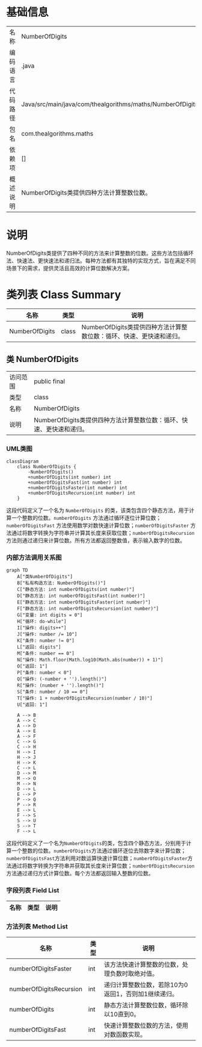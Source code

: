 # 基础信息

|      |      |
|------|------|
| 名称 | NumberOfDigits |
| 编码语言 | .java |
| 代码路径 | Java/src/main/java/com/thealgorithms/maths/NumberOfDigits.java |
| 包名 | com.thealgorithms.maths |
| 依赖项 | [] |
| 概述说明 | NumberOfDigits类提供四种方法计算整数位数。 |

# 说明

NumberOfDigits类提供了四种不同的方法来计算整数的位数。这些方法包括循环法、快速法、更快速法和递归法。每种方法都有其独特的实现方式，旨在满足不同场景下的需求，提供灵活且高效的计算位数解决方案。

# 类列表 Class Summary

| 名称   | 类型  | 说明 |
|-------|------|-------------|
| NumberOfDigits | class | NumberOfDigits类提供四种方法计算整数位数：循环、快速、更快速和递归。 |



## 类 NumberOfDigits

|      |      |
|------|------|
| 访问范围 | public final |
| 类型 | class |
| 名称 | NumberOfDigits |
| 说明 | NumberOfDigits类提供四种方法计算整数位数：循环、快速、更快速和递归。 |


### UML类图

```mermaid
classDiagram
    class NumberOfDigits {
        -NumberOfDigits()
        +numberOfDigits(int number) int
        +numberOfDigitsFast(int number) int
        +numberOfDigitsFaster(int number) int
        +numberOfDigitsRecursion(int number) int
    }
```

这段代码定义了一个名为 `NumberOfDigits` 的类，该类包含四个静态方法，用于计算一个整数的位数。`numberOfDigits` 方法通过循环逐位计算位数；`numberOfDigitsFast` 方法使用数学对数快速计算位数；`numberOfDigitsFaster` 方法通过将数字转换为字符串并计算其长度来获取位数；`numberOfDigitsRecursion` 方法则通过递归来计算位数。所有方法都返回整数值，表示输入数字的位数。


### 内部方法调用关系图

```mermaid
graph TD
    A["类NumberOfDigits"]
    B["私有构造方法: NumberOfDigits()"]
    C["静态方法: int numberOfDigits(int number)"]
    D["静态方法: int numberOfDigitsFast(int number)"]
    E["静态方法: int numberOfDigitsFaster(int number)"]
    F["静态方法: int numberOfDigitsRecursion(int number)"]
    G["变量: int digits = 0"]
    H["循环: do-while"]
    I["操作: digits++"]
    J["操作: number /= 10"]
    K["条件: number != 0"]
    L["返回: digits"]
    M["条件: number == 0"]
    N["操作: Math.floor(Math.log10(Math.abs(number)) + 1)"]
    O["返回: 1"]
    P["条件: number < 0"]
    Q["操作: (-number + '').length()"]
    R["操作: (number + '').length()"]
    S["条件: number / 10 == 0"]
    T["操作: 1 + numberOfDigitsRecursion(number / 10)"]
    U["返回: 1"]

    A --> B
    A --> C
    A --> D
    A --> E
    A --> F
    C --> G
    C --> H
    H --> I
    H --> J
    H --> K
    C --> L
    D --> M
    M --> O
    M --> N
    D --> L
    E --> P
    P --> Q
    P --> R
    E --> L
    F --> S
    S --> U
    S --> T
    F --> L
```

这段代码定义了一个名为`NumberOfDigits`的类，包含四个静态方法，分别用于计算一个整数的位数。`numberOfDigits`方法通过循环逐位去除数字来计算位数；`numberOfDigitsFast`方法利用对数运算快速计算位数；`numberOfDigitsFaster`方法通过将数字转换为字符串并获取其长度来计算位数；`numberOfDigitsRecursion`方法通过递归方式计算位数。每个方法都返回输入整数的位数。

### 字段列表 Field List

| 名称  | 类型  | 说明 |
|-------|-------|------|

### 方法列表 Method List

| 名称  | 类型  | 说明 |
|-------|-------|------|
| numberOfDigitsFaster | int | 该方法快速计算整数的位数，处理负数时取绝对值。 |
| numberOfDigitsRecursion | int | 递归计算整数位数，若除10为0返回1，否则加1继续递归。 |
| numberOfDigits | int | 静态方法计算整数位数，循环除以10直到0。 |
| numberOfDigitsFast | int | 快速计算整数位数的方法，使用对数函数实现。 |




